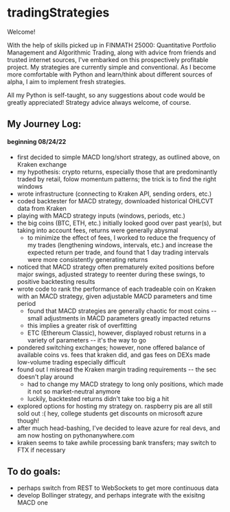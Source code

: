 # tradingStrategies

Welcome!

With the help of skills picked up in FINMATH 25000: Quantitative Portfolio Management and Algorithmic Trading, along with advice from friends and trusted internet sources, I've embarked on this prospectively profitable project. My strategies are currently simple and conventional. As I become more comfortable with Python and learn/think about different sources of alpha, I aim to implement fresh strategies.

All my Python is self-taught, so any suggestions about code would be greatly appreciated! Strategy advice always welcome, of course.

## My Journey Log:
#### beginning 08/24/22
- first decided to simple MACD long/short strategy, as outlined above, on Kraken exchange
- my hypothesis: crypto returns, especially those that are predominantly traded by retail, folow momentum patterns; the trick is to find the right windows
- wrote infrastructure (connecting to Kraken API, sending orders, etc.)
- coded backtester for MACD strategy, downloaded historical OHLCVT data from Kraken
- playing with MACD strategy inputs (windows, periods, etc.)
- the big coins (BTC, ETH, etc.) initially looked good over past year(s), but taking into account fees, returns were generally abysmal
  - to minimize the effect of fees, I worked to reduce the frequency of my trades (lengthening windows, intervals, etc.) and increase the expected return per trade, and found that 1 day trading intervals were more consistently generating returns
- noticed that MACD strategy often prematurely exited positions before major swings, adjusted strategy to reenter during these swings, to positive backtesting results
- wrote code to rank the performance of each tradeable coin on Kraken with an MACD strategy, given adjustable MACD parameters and time period
  - found that MACD strategies are generally chaotic for most coins -- small adjustments in MACD parameters greatly impacted returns 
  - this implies a greater risk of overfitting
  - ETC (Ethereum Classic), however, displayed robust returns in a variety of parameters -- it's the way to go
- pondered switching exchanges; however, none offered balance of available coins vs. fees that kraken did, and gas fees on DEXs made low-volume trading especially difficult
- found out I misread the Kraken margin trading requirements -- the sec doesn't play around
  - had to change my MACD strategy to long only positions, which made it not so market-neutral anymore
  - luckily, backtested returns didn't take too big a hit
- explored options for hosting my strategy on. raspberry pis are all still sold out :( hey, college students get discounts on microsoft azure though!
- after much head-bashing, I've decided to leave azure for real devs, and am now hosting on pythonanywhere.com
- kraken seems to take awhile processing bank transfers; may switch to FTX if necessary

## To do goals:
- perhaps switch from REST to WebSockets to get more continuous data
- develop Bollinger strategy, and perhaps integrate with the exisitng MACD one
